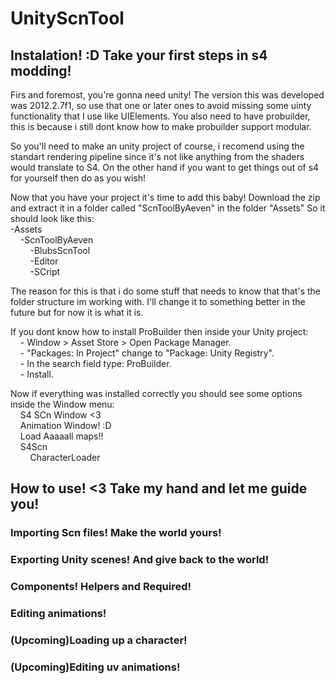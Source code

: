 # UnityScnTool

## Instalation! :D Take your first steps in s4 modding!
Firs and foremost, you're gonna need unity! The version this was developed was 2012.2.7f1, so use that one or later ones to avoid missing some uinty functionality that I use like UIElements. You also need to have probuilder, this is because i still dont know how to make probuilder support modular.

So you'll need to make an unity project of course, i recomend using the standart rendering pipeline since it's not like anything from the shaders would translate to S4. On the other hand if you want to get things out of s4 for yourself then do as you wish!

Now that you have your project it's time to add this baby! Download the zip and extract it in a folder called "ScnToolByAeven" in the folder "Assets" So it should look like this:<br>
-Assets<br>
&nbsp;&nbsp;&nbsp;&nbsp;-ScnToolByAeven<br>
&nbsp;&nbsp;&nbsp;&nbsp;&nbsp;&nbsp;&nbsp;&nbsp;-BlubsScnTool<br>
&nbsp;&nbsp;&nbsp;&nbsp;&nbsp;&nbsp;&nbsp;&nbsp;-Editor<br>
&nbsp;&nbsp;&nbsp;&nbsp;&nbsp;&nbsp;&nbsp;&nbsp;-SCript<br>
        
The reason for this is that i do some stuff that needs to know that that's the folder structure im working with. I'll change it to something better in the future but for now it is what it is.

 If you dont know how to install ProBuilder then inside your Unity project:<br>
&nbsp;&nbsp;&nbsp;&nbsp;- Window > Asset Store > Open Package Manager.<br>
&nbsp;&nbsp;&nbsp;&nbsp;- "Packages: In Project" change to "Package: Unity Registry".<br>
&nbsp;&nbsp;&nbsp;&nbsp;- In the search field type: ProBuilder.<br>
&nbsp;&nbsp;&nbsp;&nbsp;- Install.<br>

Now if everything was installed correctly you should see some options inside the Window menu:<br>
&nbsp;&nbsp;&nbsp;&nbsp;S4 SCn Window <3<br>
&nbsp;&nbsp;&nbsp;&nbsp;Animation Window! :D<br>
&nbsp;&nbsp;&nbsp;&nbsp;Load Aaaaall maps!!<br>
&nbsp;&nbsp;&nbsp;&nbsp;S4Scn<br>
&nbsp;&nbsp;&nbsp;&nbsp;&nbsp;&nbsp;&nbsp;&nbsp;CharacterLoader<br>
## How to use! <3 Take my hand and let me guide you!

### Importing Scn files! Make the world yours!

### Exporting Unity scenes! And give back to the world!

### Components! Helpers and Required!

### Editing animations!

### (Upcoming)Loading up a character!

### (Upcoming)Editing uv animations!
